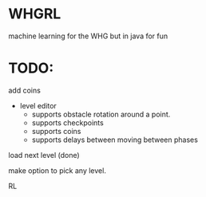# WHGRL
machine learning for the WHG but in java for fun

# TODO:

add coins

- level editor
  - supports obstacle rotation around a point.
  - supports checkpoints
  - supports coins
  - supports delays between moving between phases

load next level (done)

make option to pick any level.

RL 


